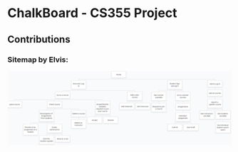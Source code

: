 # ChalkBoard - CS355 Project

## Contributions
### Sitemap by Elvis:

![Sitemap](https://raw.githubusercontent.com/MSB46/ChalkBoard/main/images/355%20-%20Project%20Sitemap.PNG)